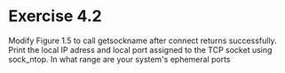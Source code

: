 # Exercise 4.2 
Modify Figure 1.5 to call getsockname after connect returns successfully. Print the local IP adress and local port assigned to the TCP socket using sock_ntop. In what range are your system's ephemeral ports
